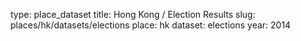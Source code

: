 type: place_dataset
title: Hong Kong / Election Results
slug: places/hk/datasets/elections
place: hk
dataset: elections
year: 2014
